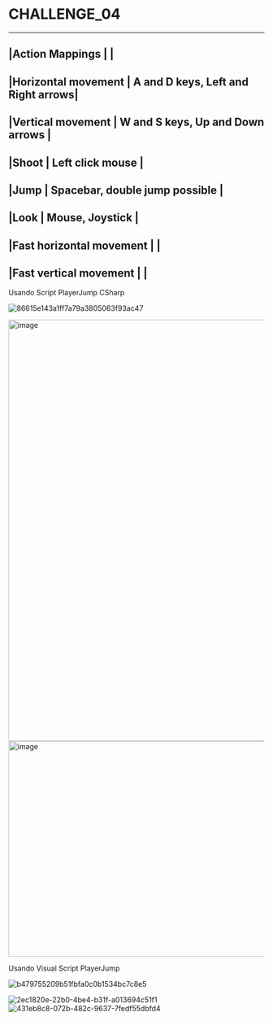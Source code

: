 # CHALLENGE_04

-----------------------------------------------------------------------------------------------------
|Action Mappings          |                                                                          |
-----------------------------------------------------------------------------------------------------
|Horizontal movement      |                                       A and D keys, Left and Right arrows|
-----------------------------------------------------------------------------------------------------
|Vertical movement        |                                       W and S keys, Up and Down arrows   |
-----------------------------------------------------------------------------------------------------
|Shoot                    |                                       Left click mouse                   |
-----------------------------------------------------------------------------------------------------
|Jump                     |                                       Spacebar, double jump possible     |
-----------------------------------------------------------------------------------------------------
|Look                     |                                       Mouse, Joystick                    |
-----------------------------------------------------------------------------------------------------
|Fast horizontal movement |                                                                          |
-----------------------------------------------------------------------------------------------------
|Fast vertical movement   |                                                                          |
-----------------------------------------------------------------------------------------------------



Usando Script PlayerJump CSharp

![86615e143a1ff7a79a3805063f93ac47](https://github.com/user-attachments/assets/52064d9a-ace4-42fa-ae54-7b10d97639a3)

<img width="1246" height="829" alt="image" src="https://github.com/user-attachments/assets/e9020e2e-bf5a-4012-967a-0237455e08ce" />
<img width="1237" height="424" alt="image" src="https://github.com/user-attachments/assets/eddb931a-b29f-452b-a61b-5c3b0ea8b17f" />



Usando Visual Script PlayerJump

![b479755209b51fbfa0c0b1534bc7c8e5](https://github.com/user-attachments/assets/82c9b230-73b3-4766-beb5-e75bda6eb211)

![2ec1820e-22b0-4be4-b31f-a013694c51f1](https://github.com/user-attachments/assets/7ecf75ac-03f0-4644-baec-6899108fee4c)
![431eb8c8-072b-482c-9637-7fedf55dbfd4](https://github.com/user-attachments/assets/a58d679e-e982-47fc-b870-681ccf3d0551)
